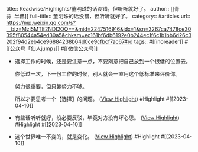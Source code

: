 title:: Readwise/Highlights/董明珠的话没错，但听听就好了。
author:: [[青蒜  半佛]]
full-title:: 董明珠的话没错，但听听就好了。
category:: #articles
url:: https://mp.weixin.qq.com/s?__biz=MzI5MTE2NDI2OQ==&mid=2247516916&idx=1&sn=3267ca7478ce30395f80544a54ed30a5&chksm=ec161bf6db6192e0b244ec1f6c1b1bb6d26c3202f94d2eb4ce96884238b64d0ce9cfbcf7ac67#rd
tags:: #[[inoreader]] #[[公众号「仙人jump」]] #[[微信公众号]]

- 选择工作的时候，还是要注意一点，不要刻意把自己放到一个很低的位置去。
  
  你低过一次，下一份工作的时候，别人就会一直用这个低标准来评价你。
  
  努力很重要，但只靠努力不够。
  
  所以才要思考一个【选择】的问题。 ([View Highlight](https://read.readwise.io/read/01gxkhn21db88rxj97nyy8tja4)) #Highlight #[[2023-04-10]]
- 有些话听听就好，没必要反驳，毕竟对方没有坏心思。 ([View Highlight](https://read.readwise.io/read/01gxkhnc5tg8c2va2c5mpym087)) #Highlight #[[2023-04-10]]
- 这个世界唯一不变的，就是变化。 ([View Highlight](https://read.readwise.io/read/01gxkhnj864359rbpg34y2723c)) #Highlight #[[2023-04-10]]
